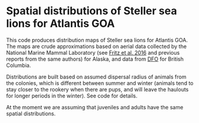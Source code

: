 # Spatial distributions of Steller sea lions for Atlantis GOA

This code produces distribution maps of Steller sea lions for Atlantis GOA. The maps are crude approximations based on aerial data collected by the National Marine Mammal Laboratory (see [Fritz et al. 2016](https://repository.library.noaa.gov/view/noaa/10474/noaa_10474_DS1.pdf) and previous reports from the same authors) for Alaska, and data from [DFO](https://open.canada.ca/data/en/dataset/0083baf1-8145-4207-a84f-3d85ef2943a5) for British Columbia.  

Distributions are built based on assumed dispersal radius of animals from the colonies, which is different between summer and winter (animals tend to stay closer to the rookery when there are pups, and will leave the haulouts for longer periods in the winter). See code for details.  

At the moment we are assuming that juveniles and adults have the same spatial distributions.
